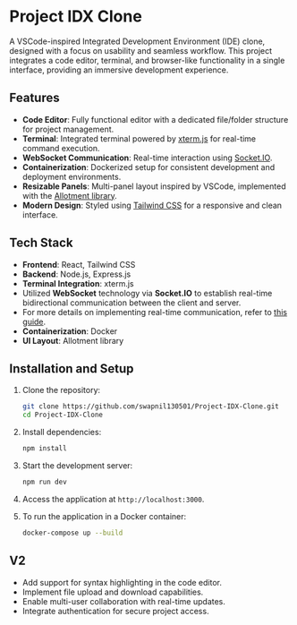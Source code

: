 # Project IDX Clone

A VSCode-inspired Integrated Development Environment (IDE) clone, designed with a focus on usability and seamless workflow. This project integrates a code editor, terminal, and browser-like functionality in a single interface, providing an immersive development experience.

## Features

- **Code Editor**: Fully functional editor with a dedicated file/folder structure for project management.
- **Terminal**: Integrated terminal powered by [xterm.js](https://xtermjs.org/) for real-time command execution.
- **WebSocket Communication**: Real-time interaction using [Socket.IO](https://socket.io/).
- **Containerization**: Dockerized setup for consistent development and deployment environments.
- **Resizable Panels**: Multi-panel layout inspired by VSCode, implemented with the [Allotment library](https://github.com/johnwalley/allotment).
- **Modern Design**: Styled using [Tailwind CSS](https://tailwindcss.com/) for a responsive and clean interface.

## Tech Stack

- **Frontend**: React, Tailwind CSS
- **Backend**: Node.js, Express.js
- **Terminal Integration**: xterm.js
- Utilized **WebSocket** technology via **Socket.IO** to establish real-time bidirectional communication between the client and server.
- For more details on implementing real-time communication, refer to [this guide](https://medium.com/@mosesmawuru/real-time-chat-application-node-js-socket-io-48756a84a53c).
- **Containerization**: Docker
- **UI Layout**: Allotment library

## Installation and Setup

1. Clone the repository:
   ```bash
   git clone https://github.com/swapnil130501/Project-IDX-Clone.git
   cd Project-IDX-Clone
   ```

2. Install dependencies:
   ```bash
   npm install
   ```

3. Start the development server:
   ```bash
   npm run dev
   ```

4. Access the application at `http://localhost:3000`.

5. To run the application in a Docker container:
   ```bash
   docker-compose up --build
   ```

## V2

- Add support for syntax highlighting in the code editor.
- Implement file upload and download capabilities.
- Enable multi-user collaboration with real-time updates.
- Integrate authentication for secure project access.
